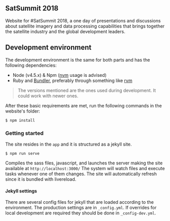 ## SatSummit 2018

Website for #SatSummit 2018, a one day of presentations and discussions about satellite imagery and data processing capabilities that brings together the satellite industry and the global development leaders.

## Development environment
The development environment is the same for both parts and has the following dependencies:

- Node (v4.5.x) & Npm ([nvm](https://github.com/creationix/nvm) usage is advised)
- Ruby and [Bundler](http://bundler.io/), preferably through something like [rvm](https://rvm.io/)

> The versions mentioned are the ones used during development. It could work with newer ones.

After these basic requirements are met, run the following commands in the website's folder:
```
$ npm install
```

### Getting started
The site resides in the `app` and it is structured as a jekyll site.

```
$ npm run serve
```
Compiles the sass files, javascript, and launches the server making the site available at `http://localhost:3000/`
The system will watch files and execute tasks whenever one of them changes.
The site will automatically refresh since it is bundled with livereload.

#### Jekyll settings
There are several config files for jekyll that are loaded according to the environment.
The production settings are in `_config.yml`. If overrides for local development are required they should be done in `_config-dev.yml`.
